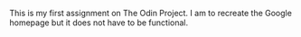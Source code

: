 This is my first assignment on The Odin Project. I am to recreate the Google homepage but it does not have to be functional. 